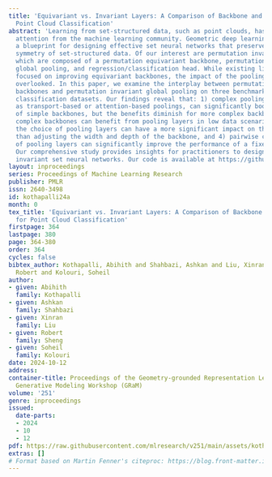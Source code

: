 ```yaml
---
title: 'Equivariant vs. Invariant Layers: A Comparison of Backbone and Pooling for
  Point Cloud Classification'
abstract: 'Learning from set-structured data, such as point clouds, has gained significant
  attention from the machine learning community. Geometric deep learning provides
  a blueprint for designing effective set neural networks that preserve the permutation
  symmetry of set-structured data. Of our interest are permutation invariant networks,
  which are composed of a permutation equivariant backbone, permutation invariant
  global pooling, and regression/classification head. While existing literature has
  focused on improving equivariant backbones, the impact of the pooling layer is often
  overlooked. In this paper, we examine the interplay between permutation equivariant
  backbones and permutation invariant global pooling on three benchmark point cloud
  classification datasets. Our findings reveal that: 1) complex pooling methods, such
  as transport-based or attention-based poolings, can significantly boost the performance
  of simple backbones, but the benefits diminish for more complex backbones, 2) even
  complex backbones can benefit from pooling layers in low data scenarios, 3) surprisingly,
  the choice of pooling layers can have a more significant impact on the model’s performance
  than adjusting the width and depth of the backbone, and 4) pairwise combination
  of pooling layers can significantly improve the performance of a fixed backbone.
  Our comprehensive study provides insights for practitioners to design better permutation
  invariant set neural networks. Our code is available at https://github.com/mint-vu/backbone_vs_pooling.'
layout: inproceedings
series: Proceedings of Machine Learning Research
publisher: PMLR
issn: 2640-3498
id: kothapalli24a
month: 0
tex_title: 'Equivariant vs. Invariant Layers: A Comparison of Backbone and Pooling
  for Point Cloud Classification'
firstpage: 364
lastpage: 380
page: 364-380
order: 364
cycles: false
bibtex_author: Kothapalli, Abihith and Shahbazi, Ashkan and Liu, Xinran and Sheng,
  Robert and Kolouri, Soheil
author:
- given: Abihith
  family: Kothapalli
- given: Ashkan
  family: Shahbazi
- given: Xinran
  family: Liu
- given: Robert
  family: Sheng
- given: Soheil
  family: Kolouri
date: 2024-10-12
address:
container-title: Proceedings of the Geometry-grounded Representation Learning and
  Generative Modeling Workshop (GRaM)
volume: '251'
genre: inproceedings
issued:
  date-parts:
  - 2024
  - 10
  - 12
pdf: https://raw.githubusercontent.com/mlresearch/v251/main/assets/kothapalli24a/kothapalli24a.pdf
extras: []
# Format based on Martin Fenner's citeproc: https://blog.front-matter.io/posts/citeproc-yaml-for-bibliographies/
---
```

